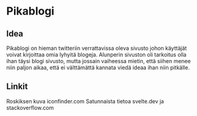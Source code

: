 # Pikablogi

## Idea

Pikablogi on hieman twitteriin verrattavissa oleva sivusto johon käyttäjät voivat kirjoittaa omia lyhyitä blogeja. Alunperin sivuston oli tarkoitus olla ihan täysi blogi sivusto, mutta jossain vaiheessa mietin, että siihen menee niin paljon aikaa, että ei välttämättä kannata viedä ideaa ihan niin pitkälle.

## Linkit

Roskiksen kuva iconfinder.com
Satunnaista tietoa svelte.dev ja stackoverflow.com
